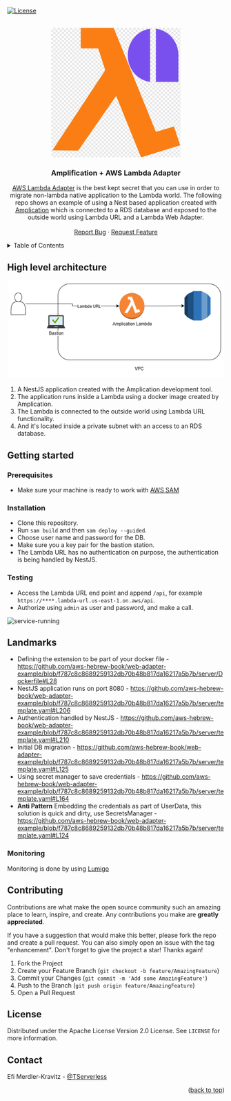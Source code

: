 [![License](https://img.shields.io/badge/License-Apache_2.0-blue.svg)](https://opensource.org/licenses/Apache-2.0)

<!-- PROJECT LOGO -->
<br />
<div align="center">
    <img width="300" height="300" src="images/logo.png">

<h3 align="center">Amplification + AWS Lambda Adapter</h3>

  <p align="center">
    <a href="https://github.com/awslabs/aws-lambda-web-adapter">AWS Lambda Adapter</a> is the best kept secret that you can use in order to migrate non-lambda native application to the Lambda world. 
    The following repo shows an example of using a Nest based application created with <a href="https://amplication.com">Amplication</a> which is connected to a RDS database and exposed
    to the outside world using Lambda URL and a Lambda Web Adapter.
    <br />
    <br />
    <a href="https://github.com/aws-hebrew-book/web-adapter-example/issues">Report Bug</a>
    ·
    <a href="https://github.com/aws-hebrew-book/web-adapter-example/issues">Request Feature</a>
  </p>
</div>


<!-- TABLE OF CONTENTS -->
<details>
  <summary>Table of Contents</summary>
  <ol>
    <li>
      <a href="#high-level-architecture">High level architecture</a>
    </li>
    <li>
      <a href="#getting-started">Getting Started</a>
      <ul>
        <li><a href="#prerequisites">Prerequisites</a></li>
        <li><a href="#installation">Installation</a></li>
        <li><a href="#testing">Testing</a></li>
      </ul>
    </li>
    <li><a href="#contributing">Contributing</a></li>
    <li><a href="#license">License</a></li>
    <li><a href="#contact">Contact</a></li>
    <li><a href="#logo">Logo</a></li>
  </ol>
</details>


## High level architecture

<div align="center">
    <img src="images/amplication.png" alt="Architecture diagram">
</div>

1. A NestJS application created with the Amplication development tool. 
2. The application runs inside a Lambda using a docker image created by Amplication.
3. The Lambda is connected to the outside world using Lambda URL functionality.
4. And it's located inside a private subnet with an access to an RDS database.


## Getting started
### Prerequisites
* Make sure your machine is ready to work with [AWS SAM](https://aws.amazon.com/serverless/sam/)

### Installation
* Clone this repository.
* Run `sam build` and then `sam deploy --guided`.
* Choose user name and password for the DB.
* Make sure you a key pair for the bastion station.
* The Lambda URL has no authentication on purpose, the authentication is being handled by NestJS.

### Testing
* Access the Lambda URL end point and append `/api`, for example `https://****.lambda-url.us-east-1.on.aws/api`. 
* Authorize using `admin` as user and password, and make a call.

![service-running](https://user-images.githubusercontent.com/110536677/210722938-1666f737-bff2-4ffc-beff-0dcacba21467.png)

## Landmarks
* Defining the extension to be part of your docker file - https://github.com/aws-hebrew-book/web-adapter-example/blob/f787c8c8689259132db70b48b817da16217a5b7b/server/Dockerfile#L28
* NestJS application runs on port 8080 - https://github.com/aws-hebrew-book/web-adapter-example/blob/f787c8c8689259132db70b48b817da16217a5b7b/server/template.yaml#L206
* Authentication handled by NestJS - https://github.com/aws-hebrew-book/web-adapter-example/blob/f787c8c8689259132db70b48b817da16217a5b7b/server/template.yaml#L210
* Initial DB migration - https://github.com/aws-hebrew-book/web-adapter-example/blob/f787c8c8689259132db70b48b817da16217a5b7b/server/template.yaml#L125
* Using secret manager to save credentials - https://github.com/aws-hebrew-book/web-adapter-example/blob/f787c8c8689259132db70b48b817da16217a5b7b/server/template.yaml#L164
* **Anti Pattern** Embedding the credentials as part of UserData, this solution is quick and dirty, use SecretsManager - https://github.com/aws-hebrew-book/web-adapter-example/blob/f787c8c8689259132db70b48b817da16217a5b7b/server/template.yaml#L124


### Monitoring
Monitoring is done by using [Lumigo](https://platform.lumigo.io/auth/signup)

## Contributing

Contributions are what make the open source community such an amazing place to learn, inspire, and create. Any contributions you make are **greatly appreciated**.

If you have a suggestion that would make this better, please fork the repo and create a pull request. You can also simply open an issue with the tag "enhancement".
Don't forget to give the project a star! Thanks again!

1. Fork the Project
2. Create your Feature Branch (`git checkout -b feature/AmazingFeature`)
3. Commit your Changes (`git commit -m 'Add some AmazingFeature'`)
4. Push to the Branch (`git push origin feature/AmazingFeature`)
5. Open a Pull Request


<!-- LICENSE -->
## License

Distributed under the Apache License Version 2.0 License. See `LICENSE` for more information.

<!-- CONTACT -->
## Contact

Efi Merdler-Kravitz - [@TServerless](https://twitter.com/TServerless)



<p align="right">(<a href="#readme-top">back to top</a>)</p>
